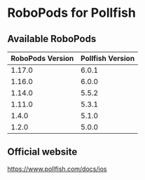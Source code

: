 # RoboPods for Pollfish

## Available RoboPods

| RoboPods Version  | Pollfish Version  |
|-------------------|-------------------|
| 1.17.0            | 6.0.1             |
| 1.16.0            | 6.0.0             |
| 1.14.0            | 5.5.2             |
| 1.11.0            | 5.3.1             |
| 1.4.0             | 5.1.0             |
| 1.2.0             | 5.0.0             |

## Official website
https://www.pollfish.com/docs/ios
